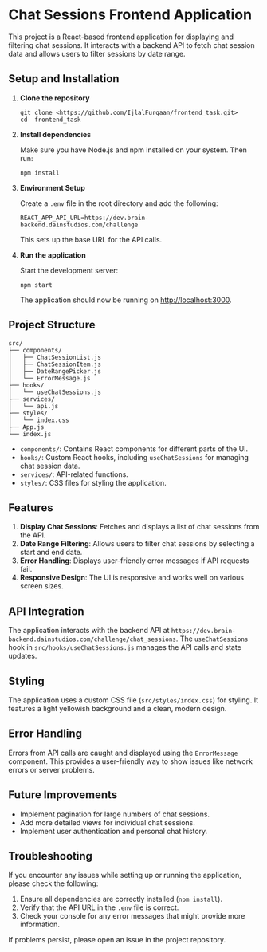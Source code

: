 # Chat Sessions Frontend Application

This project is a React-based frontend application for displaying and filtering chat sessions. It interacts with a backend API to fetch chat session data and allows users to filter sessions by date range.

## Setup and Installation

1. **Clone the repository**

   ```
   git clone <https://github.com/IjlalFurqaan/frontend_task.git>
   cd  frontend_task
   ```

2. **Install dependencies**

   Make sure you have Node.js and npm installed on your system. Then run:

   ```
   npm install
   ```

3. **Environment Setup**

   Create a `.env` file in the root directory and add the following:

   ```
   REACT_APP_API_URL=https://dev.brain-backend.dainstudios.com/challenge
   ```

   This sets up the base URL for the API calls.

4. **Run the application**

   Start the development server:

   ```
   npm start
   ```

   The application should now be running on [http://localhost:3000](http://localhost:3000).

## Project Structure

```
src/
├── components/
│   ├── ChatSessionList.js
│   ├── ChatSessionItem.js
│   ├── DateRangePicker.js
│   └── ErrorMessage.js
├── hooks/
│   └── useChatSessions.js
├── services/
│   └── api.js
├── styles/
│   └── index.css
├── App.js
└── index.js
```

- `components/`: Contains React components for different parts of the UI.
- `hooks/`: Custom React hooks, including `useChatSessions` for managing chat session data.
- `services/`: API-related functions.
- `styles/`: CSS files for styling the application.

## Features

1. **Display Chat Sessions**: Fetches and displays a list of chat sessions from the API.
2. **Date Range Filtering**: Allows users to filter chat sessions by selecting a start and end date.
3. **Error Handling**: Displays user-friendly error messages if API requests fail.
4. **Responsive Design**: The UI is responsive and works well on various screen sizes.

## API Integration

The application interacts with the backend API at `https://dev.brain-backend.dainstudios.com/challenge/chat_sessions`. The `useChatSessions` hook in `src/hooks/useChatSessions.js` manages the API calls and state updates.

## Styling

The application uses a custom CSS file (`src/styles/index.css`) for styling. It features a light yellowish background and a clean, modern design.

## Error Handling

Errors from API calls are caught and displayed using the `ErrorMessage` component. This provides a user-friendly way to show issues like network errors or server problems.

## Future Improvements

- Implement pagination for large numbers of chat sessions.
- Add more detailed views for individual chat sessions.
- Implement user authentication and personal chat history.

## Troubleshooting

If you encounter any issues while setting up or running the application, please check the following:

1. Ensure all dependencies are correctly installed (`npm install`).
2. Verify that the API URL in the `.env` file is correct.
3. Check your console for any error messages that might provide more information.

If problems persist, please open an issue in the project repository.